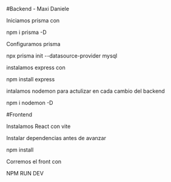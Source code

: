 #Backend - Maxi Daniele

Iniciamos prisma con

npm i prisma -D  

Configuramos prisma

npx prisma init --datasource-provider mysql

instalamos express con 

npm install express

intalamos nodemon para actulizar en cada cambio del backend

npm i nodemon -D

#Frontend

Instalamos React con vite 

Instalar dependencias antes de avanzar 

npm install 

Corremos el front con 

NPM RUN DEV 
